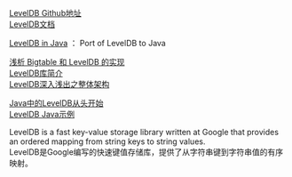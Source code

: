 [LevelDB Github地址](https://github.com/google/leveldb)  
[LevelDB文档](https://github.com/google/leveldb/blob/master/doc/index.md)  

[LevelDB in Java](https://github.com/dain/leveldb) ： Port of LevelDB to Java  

[浅析 Bigtable 和 LevelDB 的实现](https://draveness.me/bigtable-leveldb/)  
[LevelDB库简介](https://www.cnblogs.com/chenny7/p/4026447.html)  
[LevelDB深入浅出之整体架构](https://zhuanlan.zhihu.com/p/67833030)  

[Java中的LevelDB从头开始](https://medium.com/@wishmithasmendis/leveldb-from-scratch-in-java-c300e21c7445)  
[LevelDB Java示例](https://github.com/dain/leveldb)  

LevelDB is a fast key-value storage library written at Google that provides an ordered mapping from string keys to string values.  
LevelDB是Google编写的快速键值存储库，提供了从字符串键到字符串值的有序映射。






